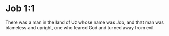# Job 1:1

There was a man in the land of Uz whose name was Job, and that man was blameless and upright, one who feared God and turned away from evil.
